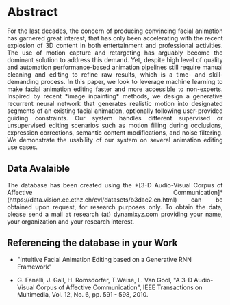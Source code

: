
# Abstract

<p align="justify"> For the last decades, the concern of producing convincing facial animation has garnered great
interest, that has only been accelerating with the recent explosion of 3D content in both entertainment and professional activities.
The use of motion capture and retargeting has arguably become the dominant solution to address this demand.
Yet, despite high level of quality and automation performance-based animation pipelines still require
manual cleaning and editing to refine raw results, which is a time- and skill-demanding process.
In this paper, we look to leverage machine learning to make facial animation editing faster and more accessible to non-experts.
Inspired by recent *image inpainting* methods, we design a generative recurrent neural network that generates realistic motion into designated segments of an existing facial animation, optionally following user-provided guiding constraints.
Our system handles different supervised or unsupervised editing scenarios such as motion filling during occlusions,
expression corrections, semantic content modifications, and noise filtering.
We demonstrate the usability of our system on several animation editing use cases. </p>

## Data Avalaible

<p align="justify"> The database has been created using the *[3-D Audio-Visual Corpus of Affective Communication]*(https://data.vision.ee.ethz.ch/cvl/datasets/b3dac2.en.html)
can be obtained upon request, for research purposes only.
To obtain the data, please send a mail at research (at) dynamixyz.com providing your name, your organization and your research interest. </p>

## Referencing the database in your Work

- "Intuitive Facial Animation Editing based on a Generative RNN Framework" 

- G. Fanelli, J. Gall, H. Romsdorfer, T.Weise, L. Van Gool, "A 3-D Audio-Visual Corpus of Affective Communication", IEEE Transactions on Multimedia, Vol. 12, No. 6, pp. 591 - 598, 2010.


